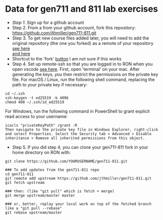 # Data for gen711 and 811 lab exercises

- *Step 1*. Sign up for a github account  
- Step 2. From a from your github account, fork this repository: https://github.com/jthmiller/gen711-811.git  
- Step 3. To get new course files added later, you will need to add the original repository (the one you forked) as a remote of your repository [see here](https://stackoverflow.com/questions/3903817/pull-new-updates-from-original-github-repository-into-forked-github-repository)  
[and here](https://docs.github.com/en/pull-requests/collaborating-with-pull-requests/working-with-forks/fork-a-repo)
- Shortcut to the 'fork' [button](https://github.com/jthmiller/gen711-811/fork) I am not sure if this works  
- Step 4. Set up remote-ssh so that you are logged in to RON when you open vscode [see here](https://code.visualstudio.com/docs/remote/ssh). First, open 'terminal' on your mac. After generating the keys, you then restrict the permissions on the private key file. For macOS / Linux, run the following shell command, replacing the path to your private key if necessary:
```
cd ~/.ssh
ssh-keygen -t ed25519 -b 4096
chmod 400 ~/.ssh/id_ed25519
```
For Windows, run the following command in PowerShell to grant explicit read access to your username:

```
icacls "privateKeyPath" /grant :R
Then navigate to the private key file in Windows Explorer, right-click and select Properties. Select the Security tab > Advanced > Disable inheritance > Remove all inherited permissions from this object.
```
- Step 5. If you did step 4, you can clone your gen711-811 fork in your home directory on RON with:  
```
git clone https://github.com/YOURUSERNAME/gen711-811.git

### To add updates from the gen711-811 repo
cd gen711-811
git remote add upstream https://github.com/jthmiller/gen711-811.git
git fetch upstream

### then: (like "git pull" which is fetch + merge)
git merge upstream/master master

### or, better, replay your local work on top of the fetched branch like a "git pull --rebase"
git rebase upstream/master
```
